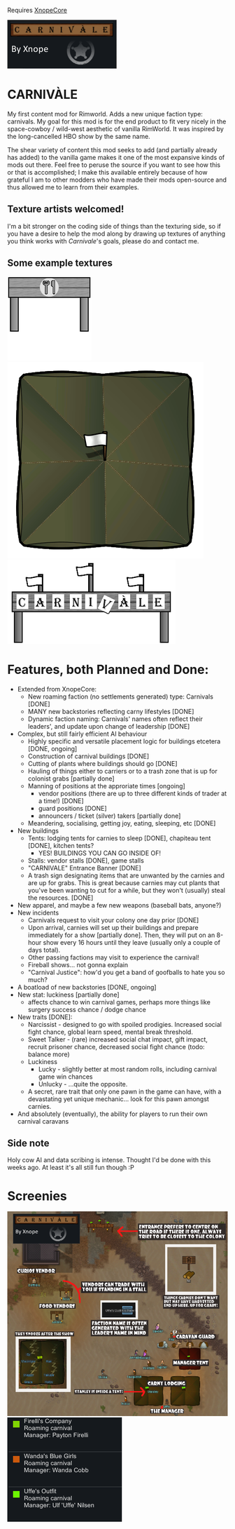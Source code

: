 Requires [XnopeCore](https://github.com/Xnope/XnopeCore)

![banner](About/Preview.png)

# CARNIVÀLE
My first content mod for Rimworld. Adds a new unique faction type: carnivals. My goal for this mod is for the end product to fit very nicely in the space-cowboy / wild-west aesthetic of vanilla RimWorld. It was inspired by the long-cancelled HBO show by the same name.

The shear variety of content this mod seeks to add (and partially already has added) to the vanilla game makes it one of the most expansive kinds of mods out there. Feel free to peruse the source if you want to see how this or that is accomplished; I make this available entirely because of how grateful I am to other modders who have made their mods open-source and thus allowed me to learn from their examples.

## Texture artists welcomed!
I'm a bit stronger on the coding side of things than the texturing side, so if you have a desire to help the mod along by drawing up textures of anything you think works with *Carnivale*'s goals, please do and contact me.

## Some example textures
![food stall](Textures/Carnivale/Building/Stall_Food.png)
![lodging tent](Textures/Carnivale/Building/TentSquare_back.png)
![entrance sign](Textures/Carnivale/Building/EntrySign_back.png)

# Features, both Planned and Done:
* Extended from XnopeCore:
  * New roaming faction (no settlements generated) type: Carnivals [DONE]
  * MANY new backstories reflecting carny lifestyles [DONE]
  * Dynamic faction naming: Carnivals' names often reflect their leaders', and update upon change of leadership [DONE]
* Complex, but still fairly efficient AI behaviour
  * Highly specific and versatile placement logic for buildings etcetera [DONE, ongoing]
  * Construction of carnival buildings [DONE]
  * Cutting of plants where buildings should go [DONE]
  * Hauling of things either to carriers or to a trash zone that is up for colonist grabs [partially done]
  * Manning of positions at the approriate times [ongoing]
    * vendor positions (there are up to three different kinds of trader at a time!) [DONE]
    * guard positions [DONE]
    * announcers / ticket (silver) takers [partially done]
  * Meandering, socialising, getting joy, eating, sleeping, etc [DONE]
* New buildings
  * Tents: lodging tents for carnies to sleep [DONE], chapiteau tent [DONE], kitchen tents?
    * YES! BUILDINGS YOU CAN GO INSIDE OF!
  * Stalls: vendor stalls [DONE], game stalls
  * "CARNIVALE" Entrance Banner [DONE]
  * A trash sign designating items that are unwanted by the carnies and are up for grabs. This is great because carnies may cut plants that you've been wanting to cut for a while, but they won't (usually) steal the resources. [DONE]
* New apparel, and maybe a few new weapons (baseball bats, anyone?)
* New incidents
  * Carnivals request to visit your colony one day prior [DONE]
  * Upon arrival, carnies will set up their buildings and prepare immediately for a show [partially done]. Then, they will put on an 8-hour show every 16 hours until they leave (usually only a couple of days total).
  * Other passing factions may visit to experience the carnival!
  * Fireball shows... not gonna explain
  * "Carnival Justice": how'd you get a band of goofballs to hate you so much?
* A boatload of new backstories [DONE, ongoing]
* New stat: luckiness [partially done]
  * affects chance to win carnival games, perhaps more things like surgery success chance / dodge chance
* New traits [DONE]:
  * Narcissist - designed to go with spoiled prodigies. Increased social fight chance, global learn speed, mental break threshold.
  * Sweet Talker - (rare) increased social chat impact, gift impact, recruit prisoner chance, decreased social fight chance (todo: balance more)
  * Luckiness
    * Lucky - slightly better at most random rolls, including carnival game win chances
    * Unlucky - ...quite the opposite.
  * A secret, rare trait that only one pawn in the game can have, with a devastating yet unique mechanic... look for this pawn amongst carnies.
* And absolutely (eventually), the ability for players to run their own carnival caravans

## Side note
Holy cow AI and data scribing is intense. Thought I'd be done with this weeks ago. At least it's all still fun though :P

# Screenies
![promo1](Imagework/Promo/promo_1.png)
![promo2](Imagework/Promo/promo4.PNG)
